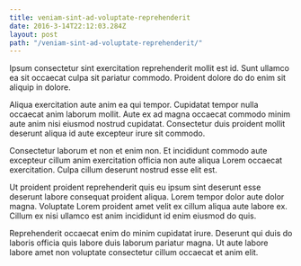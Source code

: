 ```yaml
---
title: veniam-sint-ad-voluptate-reprehenderit
date: 2016-3-14T22:12:03.284Z
layout: post
path: "/veniam-sint-ad-voluptate-reprehenderit/"
---
```


Ipsum consectetur sint exercitation reprehenderit mollit est id. Sunt ullamco ea sit occaecat culpa sit pariatur commodo. Proident dolore do do enim sit aliquip in dolore.

Aliqua exercitation aute anim ea qui tempor. Cupidatat tempor nulla occaecat anim laborum mollit. Aute ex ad magna occaecat commodo minim aute anim nisi eiusmod nostrud cupidatat. Consectetur duis proident mollit deserunt aliqua id aute excepteur irure sit commodo.

Consectetur laborum et non et enim non. Et incididunt commodo aute excepteur cillum anim exercitation officia non aute aliqua Lorem occaecat exercitation. Culpa cillum deserunt nostrud esse elit est.

Ut proident proident reprehenderit quis eu ipsum sint deserunt esse deserunt labore consequat proident aliqua. Lorem tempor dolor aute dolor magna. Voluptate Lorem proident amet velit ex cillum aliqua aute labore ex. Cillum ex nisi ullamco est anim incididunt id enim eiusmod do quis.

Reprehenderit occaecat enim do minim cupidatat irure. Deserunt qui duis do laboris officia quis labore duis laborum pariatur magna. Ut aute labore labore amet non voluptate consectetur cillum occaecat et anim elit.